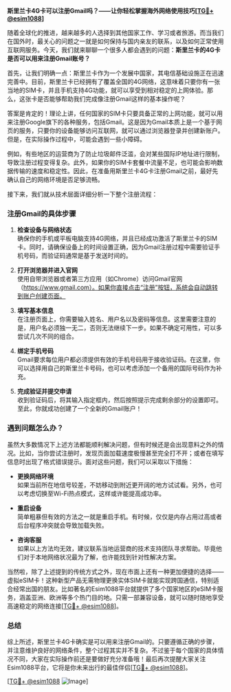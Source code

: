 **斯里兰卡4G卡可以注册Gmail吗？——让你轻松掌握海外网络使用技巧[[TG💪+ @esim1088](https://t.me/s/esim1088)]**

随着全球化的推进，越来越多的人选择到其他国家工作、学习或者旅游。而当我们在国外时，最关心的问题之一就是如何保持与国内亲友的联系，以及如何正常使用互联网服务。今天，我们就来聊聊一个很多人都会遇到的问题：**斯里兰卡的4G卡是否可以用来注册Gmail账号？**

首先，让我们明确一点：斯里兰卡作为一个发展中国家，其电信基础设施正在迅速完善中。目前，斯里兰卡已经拥有了覆盖全国的4G网络，这意味着只要你有一张当地的SIM卡，并且手机支持4G功能，就可以享受到相对稳定的上网体验。那么，这张卡是否能够帮助我们完成像注册Gmail这样的基本操作呢？

答案是肯定的！理论上讲，任何国家的SIM卡只要具备正常的上网功能，就可以用来注册Google旗下的各种服务，包括Gmail。这是因为Gmail本质上是一个基于网页的服务，只要你的设备能够访问互联网，就可以通过浏览器登录并创建新账户。但是，在实际操作过程中，可能会遇到一些小障碍。

例如，有些地区的运营商为了防止垃圾邮件泛滥，会对某些国际IP地址进行限制，导致注册过程变得复杂。此外，如果你的SIM卡套餐中流量不足，也可能会影响数据传输的速度和稳定性。因此，在准备用斯里兰卡4G卡注册Gmail之前，最好先确认自己的网络环境是否足够流畅。

接下来，我们就从技术层面详细分析一下整个注册流程：

### 注册Gmail的具体步骤

1. **检查设备与网络状态**  
   确保你的手机或平板电脑支持4G网络，并且已经成功激活了斯里兰卡的SIM卡。同时，请确保设备上的时间设置正确，因为Gmail注册过程中需要验证手机号码，而验证码通常是基于发送时间的。

2. **打开浏览器并进入官网**  
   使用自带浏览器或者第三方应用（如Chrome）访问Gmail官网（https://www.gmail.com）。如果你直接点击“注册”按钮，系统会自动跳转到账户创建页面。

3. **填写基本信息**  
   在注册页面上，你需要输入姓名、用户名以及密码等信息。这里需要注意的是，用户名必须独一无二，否则无法继续下一步。如果不确定可用性，可以多尝试几次不同的组合。

4. **绑定手机号码**  
   Gmail要求每位用户都必须提供有效的手机号码用于接收验证码。在这里，你可以选择用自己的斯里兰卡号码，也可以考虑添加一个备用的国际号码作为补充。

5. **完成验证并提交申请**  
   收到验证码后，将其输入指定框内，然后按照提示完成剩余部分的设置即可。至此，你就成功创建了一个全新的Gmail账户！

### 遇到问题怎么办？

虽然大多数情况下上述方法都能顺利解决问题，但有时候还是会出现意料之外的情况。比如，当你尝试注册时，发现页面加载速度极慢甚至完全打不开；或者在填写信息时出现了格式错误提示。面对这些问题，我们可以采取以下措施：

- **更换网络环境**  
  如果当前所在地信号较差，不妨移动到附近更开阔的地方试试看。另外，也可以考虑切换至Wi-Fi热点模式，这样或许能提高成功率。

- **重启设备**  
  简单粗暴但有效的方法之一就是重启手机。有时候，仅仅是内存占用过高或者后台程序冲突就会导致加载失败。

- **咨询客服**  
  如果以上方法均无效，建议联系当地运营商的技术支持团队寻求帮助。毕竟他们对于本地网络状况最为了解，也许能找到针对性解决方案。

当然啦，除了上述提到的传统方式之外，现在市面上还有一种更加便捷的选择——虚拟eSIM卡！这种新型产品无需物理更换实体SIM卡就能实现跨国通信，特别适合经常出国的朋友。比如著名的Esim1088平台就提供了多个国家地区的eSIM卡服务，涵盖亚洲、欧洲等多个热门目的地。只需一部兼容设备，就可以随时随地享受高速稳定的网络连接[[TG💪+ @esim1088](https://t.me/s/esim1088)]。

### 总结

综上所述，斯里兰卡4G卡确实是可以用来注册Gmail的。只要遵循正确的步骤，并注意维护良好的网络条件，整个过程其实并不复杂。不过鉴于每个国家的具体情况不同，大家在实际操作前还是要做好充分准备哦！最后再次提醒大家关注Esim1088平台，它将是你未来出行的最佳伴侣[[TG💪+ @esim1088](https://t.me/s/esim1088)]。

[[TG💪+ @esim1088](https://t.me/s/esim1088) ![Image](https://i.postimg.cc/4NQfJmqS/Snipaste-2025-05-13-00-14-12.png)]